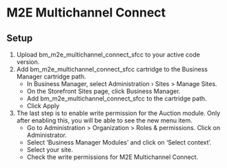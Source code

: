 M2E Multichannel Connect
==========

## Setup

1. Upload bm_m2e_multichannel_connect_sfcc to your active code version. 
2. Add bm_m2e_multichannel_connect_sfcc cartridge to the Business Manager cartridge path. 
   - In Business Manager, select Administration › Sites > Manage Sites. 
   - On the Storefront Sites page, click Business Manager. 
   - Add bm_m2e_multichannel_connect_sfcc to the cartridge path. 
   - Click Apply
3. The last step is to enable write permission for the Auction module. Only after enabling this, you will be able to see the new menu item. 
   - Go to Administration > Organization > Roles & permissions. Click on Administrator. 
   - Select ‘Business Manager Modules’ and click on ‘Select context’. 
   - Select your site. 
   - Check the write permissions for M2E Multichannel Connect.
